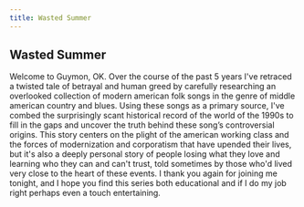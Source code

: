 ```yaml
---
title: Wasted Summer
---
```


## Wasted Summer

Welcome to Guymon, OK. Over the course of the past 5 years I've retraced a twisted tale of betrayal and human greed by carefully researching an overlooked collection of modern american folk songs in the genre of middle american country and blues. Using these songs as a primary source, I've combed the surprisingly scant historical record of the world of the 1990s to fill in the gaps and uncover the truth behind these song’s controversial origins.  This story centers on the plight of the american working class and the forces of modernization and corporatism that have upended their lives, but it's also a deeply personal story of people losing what they love and learning who they can and can't trust, told sometimes by those who'd lived very close to the heart of these events.  I thank you again for joining me tonight, and I hope you find this series both educational and if I do my job right perhaps even a touch entertaining.
